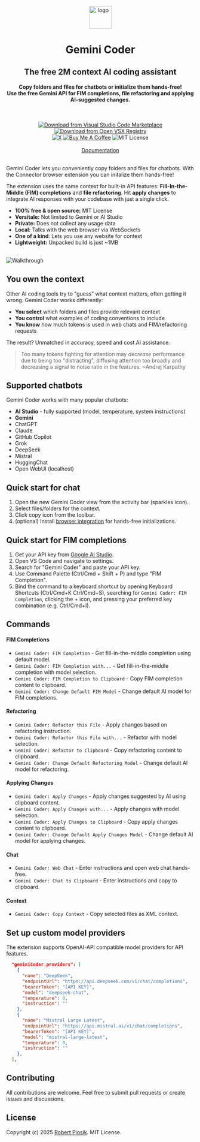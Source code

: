 <div align="center">
    <img src="https://raw.githubusercontent.com/robertpiosik/gemini-coder/refs/heads/master/packages/vscode/media/logo.png" alt="logo" width="60">
  <br/>
  <h1>Gemini Coder</h1>
  <h2>The free 2M context AI coding assistant</h2>
  <h4>Copy folders and files for chatbots or initialize them hands-free!<br/>
  Use the free Gemini API for FIM completions, file refactoring and applying AI-suggested changes.</h4>
  <br/>

<a href="https://marketplace.visualstudio.com/items?itemName=robertpiosik.gemini-coder"><img src="https://img.shields.io/badge/Download-VS_Code_Marketplace-blue" alt="Download from Visual Studio Code Marketplace"></a>
<a href="https://open-vsx.org/extension/robertpiosik/gemini-coder"><img src="https://img.shields.io/badge/Download-Open_VSX_Registry-blue" alt="Download from Open VSX Registry"></a>
<br/>
<a href="https://x.com/intent/follow?screen_name=robertpiosik"><img src="https://img.shields.io/badge/Follow-black?logo=x&amp;logoColor=white" alt="X"></a>
<a href="https://www.buymeacoffee.com/robertpiosik"><img src="https://img.shields.io/badge/Donate-Buy_me_a_coffee-green.svg" alt="Buy Me A Coffee"></a>
<img src="https://img.shields.io/badge/License-MIT-green.svg" alt="MIT License">
<br/>
<br/>
<a href="https://gemini-coder.netlify.app/">Documentation</a>
<br/>
<br/>

</div>

Gemini Coder lets you conveniently copy folders and files for chatbots. With the Connector browser extension you can initalize them hands-free!

The extension uses the same context for built-in API features: **Fill-In-the-Middle (FIM) completions** and **file refactoring**. Hit **apply changes** to integrate AI responses with your codebase with just a single click.

- **100% free & open source:** MIT License
- **Versitale:** Not limited to Gemini or AI Studio
- **Private:** Does not collect any usage data
- **Local:** Talks with the web browser via WebSockets
- **One of a kind**: Lets you use any website for context
- **Lightweight:** Unpacked build is just ~1MB

<br/>

<img src="https://github.com/robertpiosik/gemini-coder/raw/HEAD/packages/shared/src/media/walkthrough.gif" alt="Walkthrough" />

<br/>

## You own the context

Other AI coding tools try to "guess" what context matters, often getting it wrong. Gemini Coder works differently:

- **You select** which folders and files provide relevant context
- **You control** what examples of coding conventions to include
- **You know** how much tokens is used in web chats and FIM/refactoring requests

The result? Unmatched in accuracy, speed and cost AI assistance.

> Too many tokens fighting for attention may _decrease_ performance due to being too "distracting", diffusing attention too broadly and decreasing a signal to noise ratio in the features. ~Andrej Karpathy

## Supported chatbots

Gemini Coder works with many popular chatbots:

- **AI Studio** - fully supported (model, temperature, system instructions)
- **Gemini**
- ChatGPT
- Claude
- GitHub Copilot
- Grok
- DeepSeek
- Mistral
- HuggingChat
- Open WebUI (localhost)

## Quick start for chat

1. Open the new Gemini Coder view from the activity bar (sparkles icon).
2. Select files/folders for the context.
3. Click copy icon from the toolbar.
4. (optional) Install [browser integration](https://gemini-coder.netlify.app/docs/installation/web-browser-integration) for hands-free initializations.

## Quick start for FIM completions

1. Get your API key from [Google AI Studio](https://aistudio.google.com/app/apikey).
2. Open VS Code and navigate to settings.
3. Search for "Gemini Coder" and paste your API key.
4. Use Command Palette (Ctrl/Cmd + Shift + P) and type "FIM Completion".
5. Bind the command to a keyboard shortcut by opening Keyboard Shortcuts (Ctrl/Cmd+K Ctrl/Cmd+S), searching for `Gemini Coder: FIM Completion`, clicking the + icon, and pressing your preferred key combination (e.g. Ctrl/Cmd+I).

## Commands

#### FIM Completions

- `Gemini Coder: FIM Completion` - Get fill-in-the-middle completion using default model.
- `Gemini Coder: FIM Completion with...` - Get fill-in-the-middle completion with model selection.
- `Gemini Coder: FIM Completion to Clipboard` - Copy FIM completion content to clipboard.
- `Gemini Coder: Change Default FIM Model` - Change default AI model for FIM completions.

#### Refactoring

- `Gemini Coder: Refactor this File` - Apply changes based on refactoring instruction.
- `Gemini Coder: Refactor this File with...` - Refactor with model selection.
- `Gemini Coder: Refactor to Clipboard` - Copy refactoring content to clipboard.
- `Gemini Coder: Change Default Refactoring Model` - Change default AI model for refactoring.

#### Applying Changes

- `Gemini Coder: Apply Changes` - Apply changes suggested by AI using clipboard content.
- `Gemini Coder: Apply Changes with...` - Apply changes with model selection.
- `Gemini Coder: Apply Changes to Clipboard` - Copy apply changes content to clipboard.
- `Gemini Coder: Change Default Apply Changes Model` - Change default AI model for applying changes.

#### Chat

- `Gemini Coder: Web Chat` - Enter instructions and open web chat hands-free.
- `Gemini Coder: Chat to Clipboard` - Enter instructions and copy to clipboard.

#### Context

- `Gemini Coder: Copy Context` - Copy selected files as XML context.

## Set up custom model providers

The extension supports OpenAI-API compatible model providers for API features.

```json
  "geminiCoder.providers": [
    {
      "name": "DeepSeek",
      "endpointUrl": "https://api.deepseek.com/v1/chat/completions",
      "bearerToken": "[API KEY]",
      "model": "deepseek-chat",
      "temperature": 0,
      "instruction": ""
    },
    {
      "name": "Mistral Large Latest",
      "endpointUrl": "https://api.mistral.ai/v1/chat/completions",
      "bearerToken": "[API KEY]",
      "model": "mistral-large-latest",
      "temperature": 0,
      "instruction": ""
    },
  ],
```

## Contributing

All contributions are welcome. Feel free to submit pull requests or create issues and discussions.

## License

Copyright (c) 2025 [Robert Piosik](https://buymeacoffee.com/robertpiosik). MIT License.
